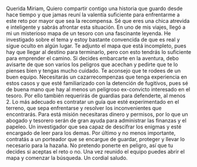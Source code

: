 Querida Miriam,
Quiero compartir contigo una historia que guardo desde hace tiempo y que jamas reuní la valentía suficiente para enfrentarme a este reto por mayor que sea la recompensa. Sé que eres una chica atrevida e inteligente y sabrás afrontar esta situación.
En uno de mis viajes, llegó a mi un misterioso mapa de un tesoro con una fascinante leyenda.
He investigado sobre el tema y estoy bastante convencida de que es real y sigue oculto en algún lugar. Te adjunto el mapa que está incompleto, pues hay que llegar al destino para terminarlo, pero con esto tendrás lo suficiente para emprender el camino.
Si decides embarcarte en la aventura, debo avisarte de que son varios los peligros que acechan y pedirte que te lo pienses bien y tengas mucho cuidado. Te aconsejo que te rodees de un buen equipo. Necesitarás un cazarrecompenzas que tenga experiencia en estos casos y que esté familiarizado con la detención de fugitivos, pues sé de buena mano que hay al menos un peligroso ex-convicto interesado en el tesoro. Por ello también requerirás de guardias para defenderte, al menos 2. Lo más adecuado es contratar un guía que esté experimentado en el terreno, que sepa enfrentarse y resolver los inconvenientes que encontrarás. Para está misión necesitaras dinero y permisos, por lo que un abogado y tesorero serán de gran ayuda para administrar las finanzas y el papeleo. Un investigador que sea capaz de descifrar los enigmas y esté encargado de leer para los demas. Por último y no menos importante, contratás a un porteador que se encargue de guardar, proteger y llevar lo necesario para la hazaña.
No pretendo ponerte en peligro, así que tu decides si aceptas el reto o no. Una vez reunido el equipo puedes abrir el mapa y comenzar la búsqueda. 
Un cordial saludo. 

